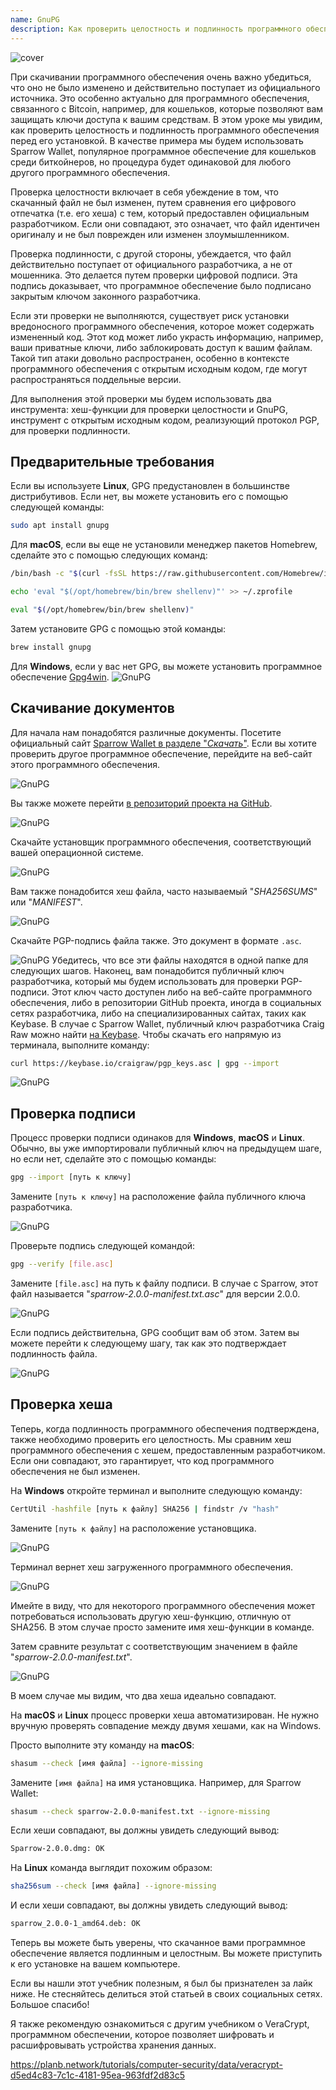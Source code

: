 ```yaml
---
name: GnuPG
description: Как проверить целостность и подлинность программного обеспечения?
---
```

![cover](assets/cover.webp)

При скачивании программного обеспечения очень важно убедиться, что оно не было изменено и действительно поступает из официального источника. Это особенно актуально для программного обеспечения, связанного с Bitcoin, например, для кошельков, которые позволяют вам защищать ключи доступа к вашим средствам. В этом уроке мы увидим, как проверить целостность и подлинность программного обеспечения перед его установкой. В качестве примера мы будем использовать Sparrow Wallet, популярное программное обеспечение для кошельков среди биткойнеров, но процедура будет одинаковой для любого другого программного обеспечения.

Проверка целостности включает в себя убеждение в том, что скачанный файл не был изменен, путем сравнения его цифрового отпечатка (т.е. его хеша) с тем, который предоставлен официальным разработчиком. Если они совпадают, это означает, что файл идентичен оригиналу и не был поврежден или изменен злоумышленником.

Проверка подлинности, с другой стороны, убеждается, что файл действительно поступает от официального разработчика, а не от мошенника. Это делается путем проверки цифровой подписи. Эта подпись доказывает, что программное обеспечение было подписано закрытым ключом законного разработчика.

Если эти проверки не выполняются, существует риск установки вредоносного программного обеспечения, которое может содержать измененный код. Этот код может либо украсть информацию, например, ваши приватные ключи, либо заблокировать доступ к вашим файлам. Такой тип атаки довольно распространен, особенно в контексте программного обеспечения с открытым исходным кодом, где могут распространяться поддельные версии.

Для выполнения этой проверки мы будем использовать два инструмента: хеш-функции для проверки целостности и GnuPG, инструмент с открытым исходным кодом, реализующий протокол PGP, для проверки подлинности.

## Предварительные требования

Если вы используете **Linux**, GPG предустановлен в большинстве дистрибутивов. Если нет, вы можете установить его с помощью следующей команды:

```bash
sudo apt install gnupg
```

Для **macOS**, если вы еще не установили менеджер пакетов Homebrew, сделайте это с помощью следующих команд:

```bash
/bin/bash -c "$(curl -fsSL https://raw.githubusercontent.com/Homebrew/install/HEAD/install.sh)"
```

```bash
echo 'eval "$(/opt/homebrew/bin/brew shellenv)"' >> ~/.zprofile
```

```bash
eval "$(/opt/homebrew/bin/brew shellenv)"
```

Затем установите GPG с помощью этой команды:

```bash
brew install gnupg
```
Для **Windows**, если у вас нет GPG, вы можете установить программное обеспечение [Gpg4win](https://www.gpg4win.org/).
![GnuPG](assets/notext/01.webp)

## Скачивание документов

Для начала нам понадобятся различные документы. Посетите официальный сайт [Sparrow Wallet в разделе "*Скачать*"](https://sparrowwallet.com/download/). Если вы хотите проверить другое программное обеспечение, перейдите на веб-сайт этого программного обеспечения.

![GnuPG](assets/notext/02.webp)

Вы также можете перейти [в репозиторий проекта на GitHub](https://github.com/sparrowwallet/sparrow/releases).

![GnuPG](assets/notext/03.webp)

Скачайте установщик программного обеспечения, соответствующий вашей операционной системе.

![GnuPG](assets/notext/04.webp)

Вам также понадобится хеш файла, часто называемый "*SHA256SUMS*" или "*MANIFEST*".

![GnuPG](assets/notext/05.webp)

Скачайте PGP-подпись файла также. Это документ в формате `.asc`.

![GnuPG](assets/notext/06.webp)
Убедитесь, что все эти файлы находятся в одной папке для следующих шагов.
Наконец, вам понадобится публичный ключ разработчика, который мы будем использовать для проверки PGP-подписи. Этот ключ часто доступен либо на веб-сайте программного обеспечения, либо в репозитории GitHub проекта, иногда в социальных сетях разработчика, либо на специализированных сайтах, таких как Keybase. В случае с Sparrow Wallet, публичный ключ разработчика Craig Raw можно найти [на Keybase](https://keybase.io/craigraw). Чтобы скачать его напрямую из терминала, выполните команду:

```bash
curl https://keybase.io/craigraw/pgp_keys.asc | gpg --import
```

![GnuPG](assets/notext/07.webp)

## Проверка подписи

Процесс проверки подписи одинаков для **Windows**, **macOS** и **Linux**. Обычно, вы уже импортировали публичный ключ на предыдущем шаге, но если нет, сделайте это с помощью команды:

```bash
gpg --import [путь к ключу]
```

Замените `[путь к ключу]` на расположение файла публичного ключа разработчика.

![GnuPG](assets/notext/08.webp)

Проверьте подпись следующей командой:

```bash
gpg --verify [file.asc]
```

Замените `[file.asc]` на путь к файлу подписи. В случае с Sparrow, этот файл называется "*sparrow-2.0.0-manifest.txt.asc*" для версии 2.0.0.

![GnuPG](assets/notext/09.webp)

Если подпись действительна, GPG сообщит вам об этом. Затем вы можете перейти к следующему шагу, так как это подтверждает подлинность файла.

![GnuPG](assets/notext/10.webp)

## Проверка хеша
Теперь, когда подлинность программного обеспечения подтверждена, также необходимо проверить его целостность. Мы сравним хеш программного обеспечения с хешем, предоставленным разработчиком. Если они совпадают, это гарантирует, что код программного обеспечения не был изменен.

На **Windows** откройте терминал и выполните следующую команду:

```bash
CertUtil -hashfile [путь к файлу] SHA256 | findstr /v "hash"
```

Замените `[путь к файлу]` на расположение установщика.

![GnuPG](assets/notext/11.webp)

Терминал вернет хеш загруженного программного обеспечения.

![GnuPG](assets/notext/12.webp)

Имейте в виду, что для некоторого программного обеспечения может потребоваться использовать другую хеш-функцию, отличную от SHA256. В этом случае просто замените имя хеш-функции в команде.

Затем сравните результат с соответствующим значением в файле "*sparrow-2.0.0-manifest.txt*".

![GnuPG](assets/notext/13.webp)

В моем случае мы видим, что два хеша идеально совпадают.

На **macOS** и **Linux** процесс проверки хеша автоматизирован. Не нужно вручную проверять совпадение между двумя хешами, как на Windows.

Просто выполните эту команду на **macOS**:

```bash
shasum --check [имя файла] --ignore-missing
```

Замените `[имя файла]` на имя установщика. Например, для Sparrow Wallet:

```bash
shasum --check sparrow-2.0.0-manifest.txt --ignore-missing
```

Если хеши совпадают, вы должны увидеть следующий вывод:

```bash
Sparrow-2.0.0.dmg: OK
```
На **Linux** команда выглядит похожим образом:
```bash
sha256sum --check [имя файла] --ignore-missing
```

И если хеши совпадают, вы должны увидеть следующий вывод:

```bash
sparrow_2.0.0-1_amd64.deb: OK
```

Теперь вы можете быть уверены, что скачанное вами программное обеспечение является подлинным и целостным. Вы можете приступить к его установке на вашем компьютере.

Если вы нашли этот учебник полезным, я был бы признателен за лайк ниже. Не стесняйтесь делиться этой статьей в своих социальных сетях. Большое спасибо!

Я также рекомендую ознакомиться с другим учебником о VeraCrypt, программном обеспечении, которое позволяет шифровать и расшифровывать устройства хранения данных.

https://planb.network/tutorials/computer-security/data/veracrypt-d5ed4c83-7c1c-4181-95ea-963fdf2d83c5
